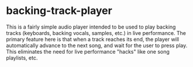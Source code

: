 # backing-track-player

This is a fairly simple audio player intended to be used to play backing tracks (keyboards, backing vocals, samples, etc.) in live performance. The primary feature here is that when a track reaches its end, the player will automatically advance to the next song, and wait for the user to press play. This eliminates the need for live performance "hacks" like one song playlists, etc.
